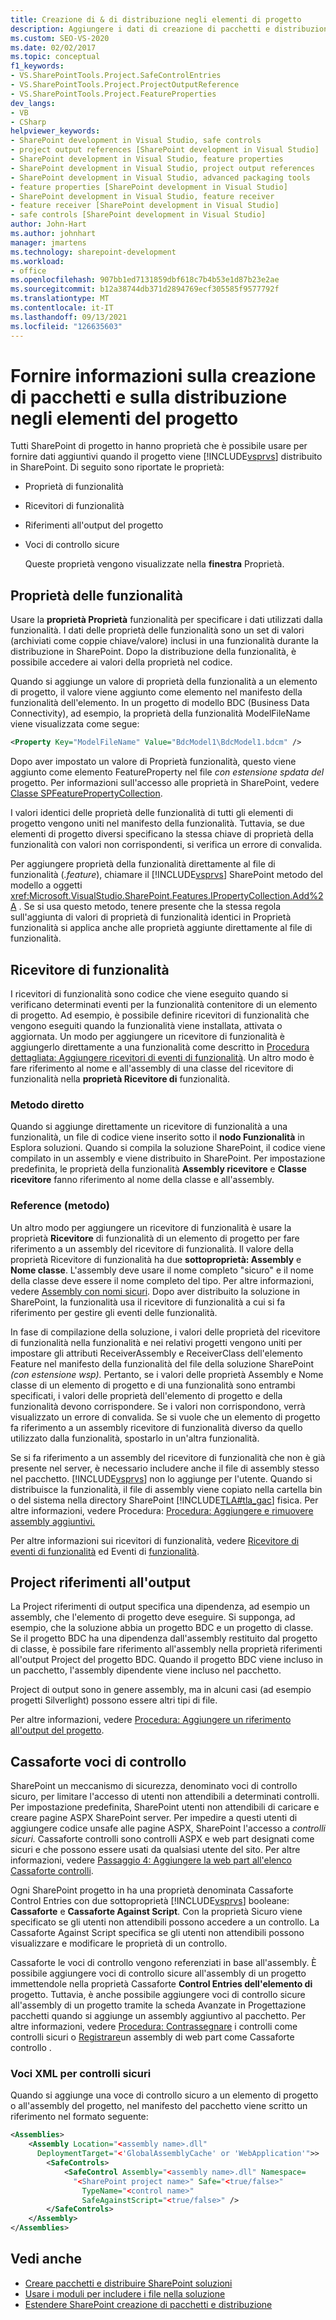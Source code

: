 ```yaml
---
title: Creazione di & di distribuzione negli elementi di progetto
description: Aggiungere i dati di creazione di pacchetti e distribuzione SharePoint elementi del progetto usando le proprietà delle funzionalità, i ricevitori di funzionalità, i riferimenti all'output del progetto e le entità di controllo sicure.
ms.custom: SEO-VS-2020
ms.date: 02/02/2017
ms.topic: conceptual
f1_keywords:
- VS.SharePointTools.Project.SafeControlEntries
- VS.SharePointTools.Project.ProjectOutputReference
- VS.SharePointTools.Project.FeatureProperties
dev_langs:
- VB
- CSharp
helpviewer_keywords:
- SharePoint development in Visual Studio, safe controls
- project output references [SharePoint development in Visual Studio]
- SharePoint development in Visual Studio, feature properties
- SharePoint development in Visual Studio, project output references
- SharePoint development in Visual Studio, advanced packaging tools
- feature properties [SharePoint development in Visual Studio]
- SharePoint development in Visual Studio, feature receiver
- feature receiver [SharePoint development in Visual Studio]
- safe controls [SharePoint development in Visual Studio]
author: John-Hart
ms.author: johnhart
manager: jmartens
ms.technology: sharepoint-development
ms.workload:
- office
ms.openlocfilehash: 907bb1ed7131859dbf618c7b4b53e1d87b23e2ae
ms.sourcegitcommit: b12a38744db371d2894769ecf305585f9577792f
ms.translationtype: MT
ms.contentlocale: it-IT
ms.lasthandoff: 09/13/2021
ms.locfileid: "126635603"
---
```

# <a name="provide-packaging-and-deployment-information-in-project-items"></a>Fornire informazioni sulla creazione di pacchetti e sulla distribuzione negli elementi del progetto
  Tutti SharePoint di progetto in hanno proprietà che è possibile usare per fornire dati aggiuntivi quando il progetto viene [!INCLUDE[vsprvs](../sharepoint/includes/vsprvs-md.md)] distribuito in SharePoint. Di seguito sono riportate le proprietà:

- Proprietà di funzionalità

- Ricevitori di funzionalità

- Riferimenti all'output del progetto

- Voci di controllo sicure

  Queste proprietà vengono visualizzate nella **finestra** Proprietà.

## <a name="feature-properties"></a>Proprietà delle funzionalità
 Usare la **proprietà Proprietà** funzionalità per specificare i dati utilizzati dalla funzionalità. I dati delle proprietà delle funzionalità sono un set di valori (archiviati come coppie chiave/valore) inclusi in una funzionalità durante la distribuzione in SharePoint. Dopo la distribuzione della funzionalità, è possibile accedere ai valori della proprietà nel codice.

 Quando si aggiunge un valore di proprietà della funzionalità a un elemento di progetto, il valore viene aggiunto come elemento nel manifesto della funzionalità dell'elemento. In un progetto di modello BDC (Business Data Connectivity), ad esempio, la proprietà della funzionalità ModelFileName viene visualizzata come segue:

```xml
<Property Key="ModelFileName" Value="BdcModel1\BdcModel1.bdcm" />
```

 Dopo aver impostato un valore di Proprietà funzionalità, questo viene aggiunto come elemento FeatureProperty nel file *con estensione spdata del* progetto. Per informazioni sull'accesso alle proprietà in SharePoint, vedere [Classe SPFeaturePropertyCollection](/previous-versions/office/sharepoint-server/ms461895(v=office.15)).

 I valori identici delle proprietà delle funzionalità di tutti gli elementi di progetto vengono uniti nel manifesto della funzionalità. Tuttavia, se due elementi di progetto diversi specificano la stessa chiave di proprietà della funzionalità con valori non corrispondenti, si verifica un errore di convalida.

 Per aggiungere proprietà della funzionalità direttamente al file di funzionalità (*.feature*), chiamare il [!INCLUDE[vsprvs](../sharepoint/includes/vsprvs-md.md)] SharePoint metodo del modello a oggetti <xref:Microsoft.VisualStudio.SharePoint.Features.IPropertyCollection.Add%2A> . Se si usa questo metodo, tenere presente che la stessa regola sull'aggiunta di valori di proprietà di funzionalità identici in Proprietà funzionalità si applica anche alle proprietà aggiunte direttamente al file di funzionalità.

## <a name="feature-receiver"></a>Ricevitore di funzionalità
 I ricevitori di funzionalità sono codice che viene eseguito quando si verificano determinati eventi per la funzionalità contenitore di un elemento di progetto. Ad esempio, è possibile definire ricevitori di funzionalità che vengono eseguiti quando la funzionalità viene installata, attivata o aggiornata. Un modo per aggiungere un ricevitore di funzionalità è aggiungerlo direttamente a una funzionalità come descritto in [Procedura dettagliata: Aggiungere ricevitori di eventi di funzionalità](../sharepoint/walkthrough-add-feature-event-receivers.md). Un altro modo è fare riferimento al nome e all'assembly di una classe del ricevitore di funzionalità nella **proprietà Ricevitore di** funzionalità.

### <a name="direct-method"></a>Metodo diretto
 Quando si aggiunge direttamente un ricevitore di funzionalità a una funzionalità, un file di codice viene inserito sotto il **nodo Funzionalità** in Esplora soluzioni. Quando si compila la soluzione SharePoint, il codice viene compilato in un assembly e viene distribuito in SharePoint. Per impostazione predefinita, le proprietà della funzionalità **Assembly ricevitore** e **Classe ricevitore** fanno riferimento al nome della classe e all'assembly.

### <a name="reference-method"></a>Reference (metodo)
 Un altro modo per aggiungere un ricevitore di funzionalità è usare la proprietà **Ricevitore** di funzionalità di un elemento di progetto per fare riferimento a un assembly del ricevitore di funzionalità. Il valore della proprietà Ricevitore di funzionalità ha due **sottoproprietà: Assembly** e **Nome classe**. L'assembly deve usare il nome completo "sicuro" e il nome della classe deve essere il nome completo del tipo. Per altre informazioni, vedere [Assembly con nomi sicuri](/previous-versions/dotnet/netframework-4.0/wd40t7ad(v=vs.100)). Dopo aver distribuito la soluzione in SharePoint, la funzionalità usa il ricevitore di funzionalità a cui si fa riferimento per gestire gli eventi delle funzionalità.

 In fase di compilazione della soluzione, i valori delle proprietà del ricevitore di funzionalità nella funzionalità e nei relativi progetti vengono uniti per impostare gli attributi ReceiverAssembly e ReceiverClass dell'elemento Feature nel manifesto della funzionalità del file della soluzione SharePoint *(con estensione wsp).* Pertanto, se i valori delle proprietà Assembly e Nome classe di un elemento di progetto e di una funzionalità sono entrambi specificati, i valori delle proprietà dell'elemento di progetto e della funzionalità devono corrispondere. Se i valori non corrispondono, verrà visualizzato un errore di convalida. Se si vuole che un elemento di progetto fa riferimento a un assembly ricevitore di funzionalità diverso da quello utilizzato dalla funzionalità, spostarlo in un'altra funzionalità.

 Se si fa riferimento a un assembly del ricevitore di funzionalità che non è già presente nel server, è necessario includere anche il file di assembly stesso nel pacchetto. [!INCLUDE[vsprvs](../sharepoint/includes/vsprvs-md.md)] non lo aggiunge per l'utente. Quando si distribuisce la funzionalità, il file di assembly viene copiato nella cartella bin o del sistema nella directory SharePoint [!INCLUDE[TLA#tla_gac](../sharepoint/includes/tlasharptla-gac-md.md)] fisica. Per altre informazioni, vedere Procedura: [Procedura: Aggiungere e rimuovere assembly aggiuntivi.](../sharepoint/how-to-add-and-remove-additional-assemblies.md)

 Per altre informazioni sui ricevitori di funzionalità, vedere [Ricevitore di eventi di funzionalità](/previous-versions/office/developer/sharepoint-2007/bb862634(v=office.12)) ed Eventi di [funzionalità](/previous-versions/office/developer/sharepoint-2010/ms469501(v=office.14)).

## <a name="project-output-references"></a>Project riferimenti all'output
 La Project riferimenti di output specifica una dipendenza, ad esempio un assembly, che l'elemento di progetto deve eseguire. Si supponga, ad esempio, che la soluzione abbia un progetto BDC e un progetto di classe. Se il progetto BDC ha una dipendenza dall'assembly restituito dal progetto di classe, è possibile fare riferimento all'assembly nella proprietà riferimenti all'output Project del progetto BDC. Quando il progetto BDC viene incluso in un pacchetto, l'assembly dipendente viene incluso nel pacchetto.

 Project di output sono in genere assembly, ma in alcuni casi (ad esempio progetti Silverlight) possono essere altri tipi di file.

 Per altre informazioni, vedere [Procedura: Aggiungere un riferimento all'output del progetto](../sharepoint/how-to-add-a-project-output-reference.md).

## <a name="safe-control-entries"></a>Cassaforte voci di controllo
 SharePoint un meccanismo di sicurezza, denominato voci di controllo sicuro, per limitare l'accesso di utenti non attendibili a determinati controlli. Per impostazione predefinita, SharePoint utenti non attendibili di caricare e creare pagine ASPX SharePoint server. Per impedire a questi utenti di aggiungere codice unsafe alle pagine ASPX, SharePoint l'accesso a *controlli sicuri.* Cassaforte controlli sono controlli ASPX e web part designati come sicuri e che possono essere usati da qualsiasi utente del sito. Per altre informazioni, vedere [Passaggio 4: Aggiungere la web part all'elenco Cassaforte controlli](/previous-versions/office/developer/sharepoint-2007/ms581321(v=office.12)).

 Ogni SharePoint progetto in ha una proprietà denominata Cassaforte Control Entries con due sottoproprietà [!INCLUDE[vsprvs](../sharepoint/includes/vsprvs-md.md)] booleane: **Cassaforte** e **Cassaforte Against Script**.  Con la proprietà Sicuro viene specificato se gli utenti non attendibili possono accedere a un controllo. La Cassaforte Against Script specifica se gli utenti non attendibili possono visualizzare e modificare le proprietà di un controllo.

 Cassaforte le voci di controllo vengono referenziati in base all'assembly. È possibile aggiungere voci di controllo sicure all'assembly di un progetto immettendole nella proprietà Cassaforte **Control Entries dell'elemento di** progetto. Tuttavia, è anche possibile aggiungere voci di controllo sicure  all'assembly  di un progetto tramite la scheda Avanzate in Progettazione pacchetti quando si aggiunge un assembly aggiuntivo al pacchetto. Per altre informazioni, vedere [Procedura: Contrassegnare](../sharepoint/how-to-mark-controls-as-safe-controls.md) i controlli come controlli sicuri o [Registrare](/previous-versions/office/developer/sharepoint2003/dd587360(v=office.11))un assembly di web part come Cassaforte controllo .

### <a name="xml-entries-for-safe-controls"></a>Voci XML per controlli sicuri
 Quando si aggiunge una voce di controllo sicuro a un elemento di progetto o all'assembly del progetto, nel manifesto del pacchetto viene scritto un riferimento nel formato seguente:

```xml
<Assemblies>
    <Assembly Location="<assembly name>.dll"
      DeploymentTarget="<'GlobalAssemblyCache' or 'WebApplication'">>
        <SafeControls>
            <SafeControl Assembly="<assembly name>.dll" Namespace=
              "<SharePoint project name>" Safe="<true/false>"
                TypeName="<control name>"
                SafeAgainstScript="<true/false>" />
        </SafeControls>
    </Assembly>
</Assemblies>
```

## <a name="see-also"></a>Vedi anche
- [Creare pacchetti e distribuire SharePoint soluzioni](../sharepoint/packaging-and-deploying-sharepoint-solutions.md)
- [Usare i moduli per includere i file nella soluzione](../sharepoint/using-modules-to-include-files-in-the-solution.md)
- [Estendere SharePoint creazione di pacchetti e distribuzione](../sharepoint/extending-sharepoint-packaging-and-deployment.md)
